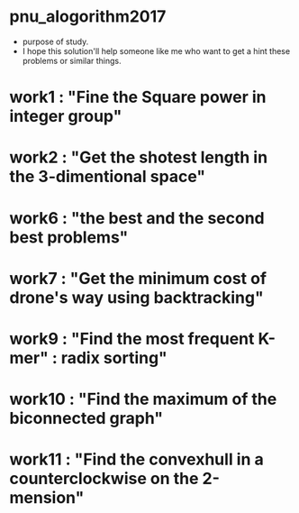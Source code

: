 # pnu_alogorithm2017
- purpose of study.
- I hope this solution'll help someone like me who want to get a hint these problems or similar things.

# work1 : "Fine the Square power in integer group" 
# work2 : "Get the shotest length in the 3-dimentional space" 
# work6 : "the best and the second best problems"
# work7 : "Get the minimum cost of drone's way using backtracking"
# work9 : "Find the most frequent K-mer" : radix sorting"
# work10 : "Find the maximum of the biconnected graph"
# work11 : "Find the convexhull in a counterclockwise on the 2-mension" 
